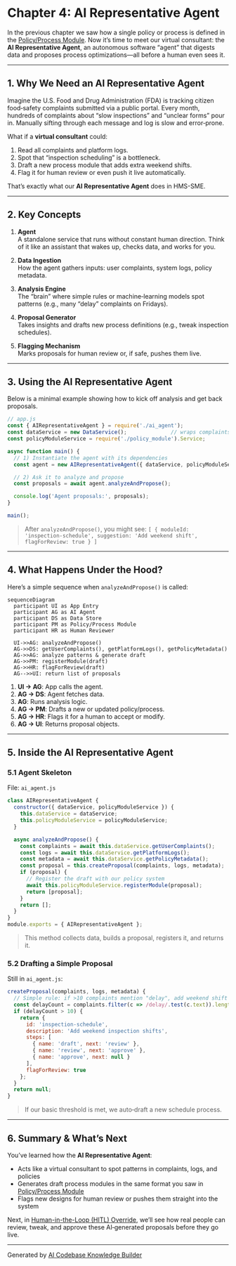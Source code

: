 # Chapter 4: AI Representative Agent

In the previous chapter we saw how a single policy or process is defined in the [Policy/Process Module](03_policy_process_module_.md). Now it’s time to meet our virtual consultant: the **AI Representative Agent**, an autonomous software “agent” that digests data and proposes process optimizations—all before a human even sees it.

---

## 1. Why We Need an AI Representative Agent

Imagine the U.S. Food and Drug Administration (FDA) is tracking citizen food‐safety complaints submitted via a public portal. Every month, hundreds of complaints about “slow inspections” and “unclear forms” pour in. Manually sifting through each message and log is slow and error‐prone.

What if a **virtual consultant** could:

1. Read all complaints and platform logs.  
2. Spot that “inspection scheduling” is a bottleneck.  
3. Draft a new process module that adds extra weekend shifts.  
4. Flag it for human review or even push it live automatically.

That’s exactly what our **AI Representative Agent** does in HMS-SME.

---

## 2. Key Concepts

1. **Agent**  
   A standalone service that runs without constant human direction. Think of it like an assistant that wakes up, checks data, and works for you.

2. **Data Ingestion**  
   How the agent gathers inputs: user complaints, system logs, policy metadata.

3. **Analysis Engine**  
   The “brain” where simple rules or machine‐learning models spot patterns (e.g., many “delay” complaints on Fridays).

4. **Proposal Generator**  
   Takes insights and drafts new process definitions (e.g., tweak inspection schedules).

5. **Flagging Mechanism**  
   Marks proposals for human review or, if safe, pushes them live.

---

## 3. Using the AI Representative Agent

Below is a minimal example showing how to kick off analysis and get back proposals.

```javascript
// app.js
const { AIRepresentativeAgent } = require('./ai_agent');
const dataService = new DataService();              // wraps complaints/log APIs
const policyModuleService = require('./policy_module').Service;

async function main() {
  // 1) Instantiate the agent with its dependencies
  const agent = new AIRepresentativeAgent({ dataService, policyModuleService });

  // 2) Ask it to analyze and propose
  const proposals = await agent.analyzeAndPropose();

  console.log('Agent proposals:', proposals);
}

main();
```
> After `analyzeAndPropose()`, you might see:
> `[ { moduleId: 'inspection-schedule', suggestion: 'Add weekend shift', flagForReview: true } ]`

---

## 4. What Happens Under the Hood?

Here’s a simple sequence when `analyzeAndPropose()` is called:

```mermaid
sequenceDiagram
  participant UI as App Entry
  participant AG as AI Agent
  participant DS as Data Store
  participant PM as Policy/Process Module
  participant HR as Human Reviewer

  UI->>AG: analyzeAndPropose()
  AG->>DS: getUserComplaints(), getPlatformLogs(), getPolicyMetadata()
  AG->>AG: analyze patterns & generate draft
  AG->>PM: registerModule(draft)
  AG->>HR: flagForReview(draft)
  AG-->>UI: return list of proposals
```

1. **UI → AG**: App calls the agent.  
2. **AG → DS**: Agent fetches data.  
3. **AG**: Runs analysis logic.  
4. **AG → PM**: Drafts a new or updated policy/process.  
5. **AG → HR**: Flags it for a human to accept or modify.  
6. **AG → UI**: Returns proposal objects.

---

## 5. Inside the AI Representative Agent

### 5.1 Agent Skeleton

File: `ai_agent.js`

```javascript
class AIRepresentativeAgent {
  constructor({ dataService, policyModuleService }) {
    this.dataService = dataService;
    this.policyModuleService = policyModuleService;
  }

  async analyzeAndPropose() {
    const complaints = await this.dataService.getUserComplaints();
    const logs = await this.dataService.getPlatformLogs();
    const metadata = await this.dataService.getPolicyMetadata();
    const proposal = this.createProposal(complaints, logs, metadata);
    if (proposal) {
      // Register the draft with our policy system
      await this.policyModuleService.registerModule(proposal);
      return [proposal];
    }
    return [];
  }
}
module.exports = { AIRepresentativeAgent };
```
> This method collects data, builds a proposal, registers it, and returns it.

### 5.2 Drafting a Simple Proposal

Still in `ai_agent.js`:

```javascript
createProposal(complaints, logs, metadata) {
  // Simple rule: if >10 complaints mention "delay", add weekend shift
  const delayCount = complaints.filter(c => /delay/.test(c.text)).length;
  if (delayCount > 10) {
    return {
      id: 'inspection-schedule',
      description: 'Add weekend inspection shifts',
      steps: [
        { name: 'draft', next: 'review' },
        { name: 'review', next: 'approve' },
        { name: 'approve', next: null }
      ],
      flagForReview: true
    };
  }
  return null;
}
```
> If our basic threshold is met, we auto‐draft a new schedule process.

---

## 6. Summary & What’s Next

You’ve learned how the **AI Representative Agent**:

- Acts like a virtual consultant to spot patterns in complaints, logs, and policies  
- Generates draft process modules in the same format you saw in [Policy/Process Module](03_policy_process_module_.md)  
- Flags new designs for human review or pushes them straight into the system  

Next, in [Human-in-the-Loop (HITL) Override](05_human_in_the_loop__hitl__override_.md), we’ll see how real people can review, tweak, and approve these AI‐generated proposals before they go live.

---

Generated by [AI Codebase Knowledge Builder](https://github.com/The-Pocket/Tutorial-Codebase-Knowledge)